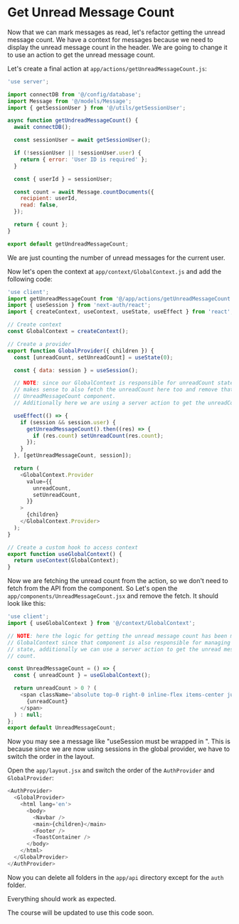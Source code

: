 # Get Unread Message Count

Now that we can mark messages as read, let's refactor getting the unread message count. We have a context for messages because we need to display the unread message count in the header. We are going to change it to use an action to get the unread message count.

Let's create a final action at `app/actions/getUnreadMessageCount.js`:

```javascript
'use server';

import connectDB from '@/config/database';
import Message from '@/models/Message';
import { getSessionUser } from '@/utils/getSessionUser';

async function getUndreadMessageCount() {
  await connectDB();

  const sessionUser = await getSessionUser();

  if (!sessionUser || !sessionUser.user) {
    return { error: 'User ID is required' };
  }

  const { userId } = sessionUser;

  const count = await Message.countDocuments({
    recipient: userId,
    read: false,
  });

  return { count };
}

export default getUndreadMessageCount;
```

We are just counting the number of unread messages for the current user.

Now let's open the context at `app/context/GlobalContext.js` and add the following code:

```javascript
'use client';
import getUnreadMessageCount from '@/app/actions/getUnreadMessageCount';
import { useSession } from 'next-auth/react';
import { createContext, useContext, useState, useEffect } from 'react';

// Create context
const GlobalContext = createContext();

// Create a provider
export function GlobalProvider({ children }) {
  const [unreadCount, setUnreadCount] = useState(0);

  const { data: session } = useSession();

  // NOTE: since our GlobalContext is responsible for unreadCount state then it
  // makes sense to also fetch the unreadCount here too and remove that from the
  // UnreadMessageCount component.
  // Additionally here we are using a server action to get the unreadCount

  useEffect(() => {
    if (session && session.user) {
      getUnreadMessageCount().then((res) => {
        if (res.count) setUnreadCount(res.count);
      });
    }
  }, [getUnreadMessageCount, session]);

  return (
    <GlobalContext.Provider
      value={{
        unreadCount,
        setUnreadCount,
      }}
    >
      {children}
    </GlobalContext.Provider>
  );
}

// Create a custom hook to access context
export function useGlobalContext() {
  return useContext(GlobalContext);
}
```

Now we are fetching the unread count from the action, so we don't need to fetch from the API from the component. So Let's open the `app/components/UnreadMessageCount.jsx` and remove the fetch. It should look like this:

```javascript
'use client';
import { useGlobalContext } from '@/context/GlobalContext';

// NOTE: here the logic for getting the unread message count has been moved to
// GlobalContext since that component is also responsible for managing that
// state, additionally we can use a server action to get the unread message
// count.

const UnreadMessageCount = () => {
  const { unreadCount } = useGlobalContext();

  return unreadCount > 0 ? (
    <span className='absolute top-0 right-0 inline-flex items-center justify-center px-2 py-1 text-xs font-bold leading-none text-white transform translate-x-1/2 -translate-y-1/2 bg-red-600 rounded-full'>
      {unreadCount}
    </span>
  ) : null;
};
export default UnreadMessageCount;
```

Now you may see a message like "useSession must be wrapped in <SessionProvider>". This is because since we are now using sessions in the global provider, we have to switch the order in the layout.

Open the `app/layout.jsx` and switch the order of the `AuthProvider` and `GlobalProvider`:

```javascript
<AuthProvider>
  <GlobalProvider>
    <html lang='en'>
      <body>
        <Navbar />
        <main>{children}</main>
        <Footer />
        <ToastContainer />
      </body>
    </html>
  </GlobalProvider>
</AuthProvider>
```

Now you can delete all folders in the `app/api` directory except for the `auth` folder.

Everything should work as expected.

The course will be updated to use this code soon.
